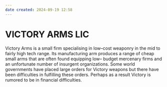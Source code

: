 ```yaml
---
date created: 2024-09-19 12:58
---
```


# VICTORY ARMS LIC

Victory Arms is a small firm specialising in low–cost weaponry in the mid to fairly high tech range. Its manufacturing arm produces a range of cheap small arms that are often found equipping low– budget mercenary firms and an unfortunate number of insurgent organizations. Some world governments have placed large orders for Victory weapons but there have been difficulties in fulfilling these orders. Perhaps as a result Victory is rumored to be in financial difficulties.
